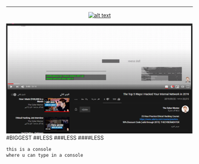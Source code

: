 
---

<div align="center">
<a href="https://www.hackthebox.eu/home/users/profile/188571" title="mh3ayad"><img src="https://www.hackthebox.eu/badge/image/188571" alt="alt text" /></a></div>

[logo]: mango.png
![alt text](mango.png "Mango")
#BIGGEST
##LESS
###LESS
####LESS
```console
this is a console
where u can type in a console
```
